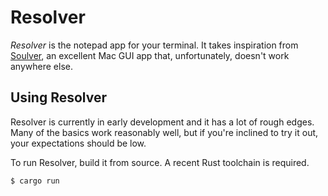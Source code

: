 # Resolver
_Resolver_ is the notepad app for your terminal. It takes inspiration from [Soulver](https://soulver.app/), an excellent Mac GUI app that, unfortunately, doesn't work anywhere else.

## Using Resolver
Resolver is currently in early development and it has a lot of rough edges. Many of the basics work reasonably well, but if you're inclined to try it out, your expectations should be low.

To run Resolver, build it from source. A recent Rust toolchain is required.

```
$ cargo run
```
